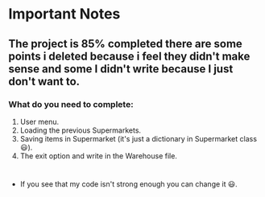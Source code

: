 # Important Notes
## The project is 85% completed there are some points i deleted because i feel they didn't make sense and some I didn't write because I just don't want to.
### What do you need to complete:
1. User menu.
2. Loading the previous Supermarkets.
3. Saving items in Supermarket (it's just a dictionary in Supermarket class 😃).
4. The exit option and write in the Warehouse file.
#
* If you see that my code isn't strong enough you can change it 😃.
